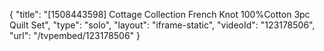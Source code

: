 {
    "title": "[1508443598] Cottage Collection French Knot 100%Cotton 3pc Quilt Set",
    "type": "solo",
    "layout": "iframe-static",
    "videoId": "123178506",
    "url": "\/tvpembed\/123178506"
}